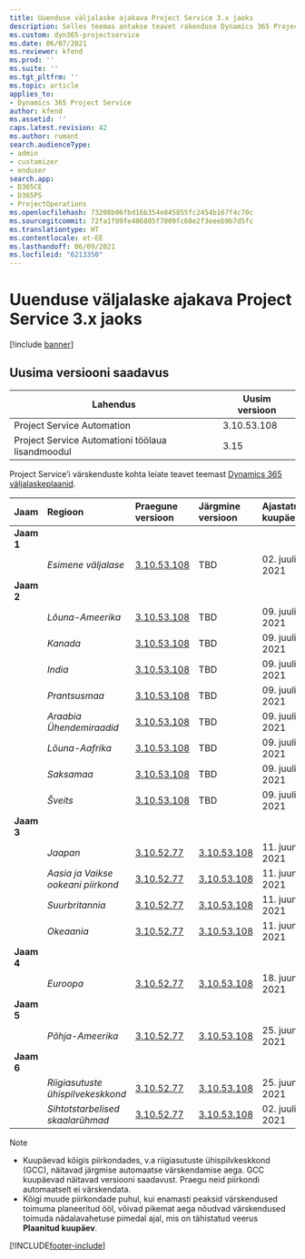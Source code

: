 ```yaml
---
title: Uuenduse väljalaske ajakava Project Service 3.x jaoks
description: Selles teemas antakse teavet rakenduse Dynamics 365 Project Service Automation saadaolevate ja tulevaste väljaannete kohta.
ms.custom: dyn365-projectservice
ms.date: 06/07/2021
ms.reviewer: kfend
ms.prod: ''
ms.suite: ''
ms.tgt_pltfrm: ''
ms.topic: article
applies_to:
- Dynamics 365 Project Service
author: kfend
ms.assetid: ''
caps.latest.revision: 42
ms.author: rumant
search.audienceType:
- admin
- customizer
- enduser
search.app:
- D365CE
- D365PS
- ProjectOperations
ms.openlocfilehash: 73208b06fbd16b354e845855fc2454b167f4c70c
ms.sourcegitcommit: 72fa1f09fe406805f7009fc68e2f3eeeb9b7d5fc
ms.translationtype: HT
ms.contentlocale: et-EE
ms.lasthandoff: 06/09/2021
ms.locfileid: "6213350"
---
```

# <a name="update-release-schedule-for-project-service-3x"></a>Uuenduse väljalaske ajakava Project Service 3.x jaoks

[!include [banner](../includes/psa-now-project-operations.md)]

## <a name="latest-version-availability"></a>Uusima versiooni saadavus

| Lahendus  | Uusim versioon |
|-------|----|
| Project Service Automation    | 3.10.53.108 |
| Project Service Automationi töölaua lisandmoodul                | 3.15          |

Project Service’i värskenduste kohta leiate teavet teemast [Dynamics 365 väljalaskeplaanid](/dynamics365/release-plans/). 

| Jaam  | Regioon | Praegune versioon | Järgmine versioon |  Ajastatud kuupäev
| :---   | :---   | :---   | :---   |:---   |         
|<strong>Jaam 1</strong> | |  |  | |
| | <i>Esimene väljalase</i> | [3.10.53.108](whats-new-ur-32.md) | TBD | 02. juuli 2021
|<strong>Jaam 2</strong> | |  |  | |
| | <i>Lõuna-Ameerika</i> | [3.10.53.108](whats-new-ur-32.md) | TBD | 09. juuli 2021
| | <i>Kanada</i> | [3.10.53.108](whats-new-ur-32.md) | TBD | 09. juuli 2021
| | <i>India</i> | [3.10.53.108](whats-new-ur-32.md) | TBD | 09. juuli 2021
| | <i>Prantsusmaa</i> | [3.10.53.108](whats-new-ur-32.md) | TBD | 09. juuli 2021
| | <i>Araabia Ühendemiraadid</i> | [3.10.53.108](whats-new-ur-32.md) | TBD | 09. juuli 2021
| | <i>Lõuna-Aafrika</i> | [3.10.53.108](whats-new-ur-32.md) | TBD | 09. juuli 2021
| | <i>Saksamaa</i> | [3.10.53.108](whats-new-ur-32.md) | TBD | 09. juuli 2021
| | <i>Šveits</i> | [3.10.53.108](whats-new-ur-32.md) | TBD | 09. juuli 2021
|<strong>Jaam 3</strong> | |  |  | |
| | <i>Jaapan</i> | [3.10.52.77](whats-new-ur-31.md) | [3.10.53.108](whats-new-ur-32.md) | 11. juuni 2021
| | <i>Aasia ja Vaikse ookeani piirkond</i> | [3.10.52.77](whats-new-ur-31.md) | [3.10.53.108](whats-new-ur-32.md) | 11. juuni 2021
| | <i>Suurbritannia</i> | [3.10.52.77](whats-new-ur-31.md) | [3.10.53.108](whats-new-ur-32.md) | 11. juuni 2021
| | <i>Okeaania</i> | [3.10.52.77](whats-new-ur-31.md) | [3.10.53.108](whats-new-ur-32.md) | 11. juuni 2021
|<strong>Jaam 4</strong> | |  |  | |
| | <i>Euroopa</i> | [3.10.52.77](whats-new-ur-31.md) | [3.10.53.108](whats-new-ur-32.md) | 18. juuni 2021
|<strong>Jaam 5</strong> | |  |  | |
| | <i>Põhja-Ameerika</i> | [3.10.52.77](whats-new-ur-31.md) | [3.10.53.108](whats-new-ur-32.md) | 25. juuni 2021
|<strong>Jaam 6</strong> | |  |  | |
| | <i>Riigiasutuste ühispilvekeskkond</i> | [3.10.52.77](whats-new-ur-31.md) | [3.10.53.108](whats-new-ur-32.md) | 25. juuni 2021
| | <i>Sihtotstarbelised skaalarühmad</i> | [3.10.52.77](whats-new-ur-31.md) | [3.10.53.108](whats-new-ur-32.md) | 02. juuli 2021

>[!Note]
> - Kuupäevad kõigis piirkondades, v.a riigiasutuste ühispilvkeskkond (GCC), näitavad järgmise automaatse värskendamise aega. GCC kuupäevad näitavad versiooni saadavust. Praegu neid piirkondi automaatselt ei värskendata.
> - Kõigi muude piirkondade puhul, kui enamasti peaksid värskendused toimuma planeeritud ööl, võivad pikemat aega nõudvad värskendused toimuda nädalavahetuse pimedal ajal, mis on tähistatud veerus **Plaanitud kuupäev**.


[!INCLUDE[footer-include](../includes/footer-banner.md)]
